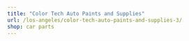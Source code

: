 ```yaml
---
title: "Color Tech Auto Paints and Supplies"
url: /los-angeles/color-tech-auto-paints-and-supplies-3/
shop: car parts
---
```

